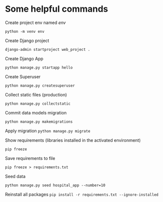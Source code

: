 # Some helpful commands
Create project env named *env*

`python -m venv env`

Create Django project

`django-admin startproject web_project .`

Create Django App

`python manage.py startapp hello`

Create Superuser

`python manage.py createsuperuser`

Collect static files (production)

`python manage.py collectstatic`

Commit data models migration

`python manage.py makemigrations`

Apply migration
`python manage.py migrate`

Show requirements (libraries installed in the activated environment)

`pip freeze`

Save requirements to file

`pip freeze > requirements.txt`

Seed data

`python manage.py seed hospital_app --number=10`

Reinstall all packages
`pip install -r requirements.txt --ignore-installed`